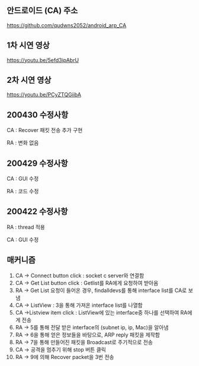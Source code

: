 ## 안드로이드 (CA) 주소

https://github.com/qudwns2052/android_arp_CA

## 1차 시연 영상

https://youtu.be/5efd3ipAbrU

## 2차 시연 영상

https://youtu.be/PCyZTQGiibA

## 200430 수정사항

CA : Recover 패킷 전송 추가 구현

RA : 변화 없음

## 200429 수정사항

CA : GUI 수정

RA : 코드 수정

## 200422 수정사항

RA : thread 적용 

CA : GUI 수정

## 매커니즘

1. CA -> Connect button click : socket c server와 연결함
2. CA -> Get List button click : Getlist를 RA에게 요청하여 받아옴
3. RA -> Get List 요청이 들어온 경우, findalldevs를 통해 interface list를 CA로 보냄
4. CA -> ListView : 3을 통해 가져온 interface list를 나열함
5. CA ->Listview item click : ListView에 있는 interface중 하나를 선택하여 RA에게 전송
6. RA -> 5를 통해 전달 받은 interface의 (subnet ip, ip, Mac)을 알아냄
7. RA -> 6을 통해 얻은 정보들을 바탕으로, ARP reply 패킷을 제작함
8. RA -> 7을 통해 만들어진 패킷을 Broadcast로 주기적으로 전송
9. CA -> 공격을 멈추기 위해 stop 버튼 클릭
10. RA -> 9에 의해 Recover packet을 3번 전송